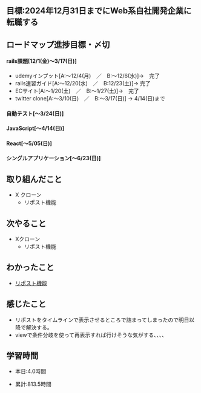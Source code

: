 ## 目標:2024年12月31日までにWeb系自社開発企業に転職する

## ロードマップ進捗目標・〆切
#### rails課題[12/1(金)～3/17(日)]
* udemyインプット[A:～12/4(月)　／　B:～12/6(水)]→　完了
* rails速習ガイド[A:～12/20(水)　／　B:12/23(土)]→  完了
* ECサイト[A:～1/20(土)　／　B:～1/27(土)]→　完了
* twitter clone[A:～3/10(日)　／　B:～3/17(日)] → 4/14(日)まで

#### 自動テスト[～3/24(日)]
#### JavaScript[～4/14(日)]
#### React[～5/05(日)]
#### シングルアプリケーション[～6/23(日)]


## 取り組んだこと
- X クローン
  - リポスト機能



## 次やること
- Xクローン
  - リポスト機能
  
## わかったこと
* [リポスト機能](https://cherry-beat-86e.notion.site/rails-6a101b852c1e41b9ab9fa5cbd97585ec?pvs=4)



## 感じたこと
* リポストをタイムラインで表示させるところで詰まってしまったので明日以降で解決する。
* viewで条件分岐を使って再表示すれば行けそうな気がする、、、、

## 学習時間
- 本日:4.0時間

- 累計:813.5時間